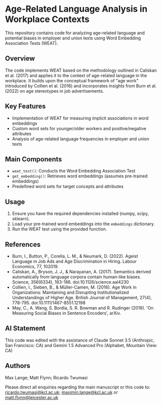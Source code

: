# Age-Related Language Analysis in Workplace Contexts

This repository contains code for analyzing age-related language and potential biases in employer and union texts using Word Embedding Association Tests (WEAT).

## Overview

The code implements WEAT based on the methodology outlined in Caliskan et al. (2017) and applies it to the context of age-related language in the workplace. It builds upon the conceptual framework of "age work" introduced by Collien et al. (2016) and incorporates insights from Burn et al. (2022) on age stereotypes in job advertisements.

## Key Features

- Implementation of WEAT for measuring implicit associations in word embeddings
- Custom word sets for younger/older workers and positive/negative attributes
- Analysis of age-related language frequencies in employer and union texts

## Main Components

- `weat_test()`: Conducts the Word Embedding Association Test
- `get_embedding()`: Retrieves word embeddings (assumes pre-trained embeddings)
- Predefined word sets for target concepts and attributes

## Usage

1. Ensure you have the required dependencies installed (numpy, scipy, sklearn).
2. Load your pre-trained word embeddings into the `embeddings` dictionary.
3. Run the WEAT test using the provided function.

## References

- Burn, I., Button, P., Corella, L. M., & Neumark, D. (2022). Ageist Language in Job Ads and Age Discrimination in Hiring. Labour Economics, 77, 102019.
- Caliskan, A., Bryson, J. J., & Narayanan, A. (2017). Semantics derived automatically from language corpora contain human-like biases. Science, 356(6334), 183-186. doi:10.1126/science.aal4230
- Collien, I., Sieben, B., & Müller-Camen, M. (2016). Age Work in Organizations: Maintaining and Disrupting Institutionalized Understandings of Higher Age. British Journal of Management, 27(4), 778-795. doi:10.1111/1467-8551.12198
- May, C., A. Wang, S. Bordia, S. R. Bowman and R. Rudinger (2019). 'On Measuring Social Biases in Sentence Encoders', arXiv.

  
## AI Statement

This code was edited with the assistance of Claude Sonnet 3.5 (Anthropic, San Francisco: CA) and Gemini 1.5 Advanced Pro (Alphabet, Mountain View: CA)

## Authors

Max Lange;
Matt Flynn;
Ricardo Twumasi

Please direct all enquiries regarding the main manuscript or this code to: ricardo.twumasi@kcl.ac.uk; maximin.lange@kcl.ac.uk or matt.flynn@leicester.ac.uk

